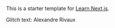 This is a starter template for [Learn Next.js](https://nextjs.org/learn).


Glitch text: Alexandre Rivaux